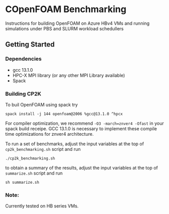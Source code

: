# COpenFOAM Benchmarking
Instructions for building OpenFOAM on Azure HBv4 VMs and running simulations under PBS and SLURM workload schedullers

## Getting Started

### Dependencies

* gcc 13.1.0
* HPC-X MPI library (or any other MPI Library available)
* Spack

### Building CP2K
To buil OpenFOAM using spack try 
```
spack install -j 144 openfoam@2006 %gcc@13.1.0 ^hpcx

```

For compiler optimization, we recommend `-O3 -march=znver4 -Ofast` in your spack build receipe. GCC 13.1.0 is necessary to implement these compile time optimizations for znver4 architecture. 

To run a set of benchmarks, adjust the input variables at the top of `cp2k_benchmarking.sh` script and run

```
./cp2k_benchmarking.sh
```

to obtain a summary of the results, adjust the input variables at the top of `summarize.sh` script and run
```
sh summarize.sh
```

### Note:
Currently tested on HB series VMs.




